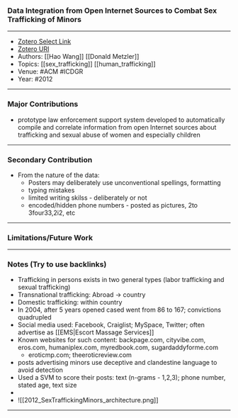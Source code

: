 ### Data Integration from Open Internet Sources to Combat Sex Trafficking of Minors
---
- [Zotero Select Link](zotero://select/groups/2480461/items/GMWU88P4)
- [Zotero URI](https://www.zotero.org/groups/2480461/items/GMWU88P4)
- Authors: [[Hao Wang]] [[Donald Metzler]]
- Topics: [[sex_trafficking]] [[human_trafficking]]
- Venue: #ACM #ICDGR
- Year: #2012
---
### Major Contributions
- prototype law enforcement support system developed to automatically compile and correlate information from open Internet sources about trafficking and sexual abuse of women and especially children
---
### Secondary Contribution
- From the nature of the data:
	- Posters may deliberately use unconventional spellings, formatting
	- typing mistakes
	- limited writing skilss - deliberately or not
	- encoded/hidden phone numbers - posted as pictures, 2to 3four33,2i2, etc
---
### Limitations/Future Work
---
### Notes (Try to use backlinks)
- Trafficking in persons exists in two general types (labor trafficking and sexual trafficking)
- Transnational trafficking: Abroad -> country
- Domestic trafficking: within country
- In 2004, after 5 years opened cased went from 86 to 167; convictions quadrupled 
- Social media used: Facebook, Craiglist; MySpace, Twitter; often advertise as [[EMS|Escort Massage Services]]
- Known websites for such content: backpage.com, cityvibe.com, eros.com, humaniplex.com, myredbook.com, sugardaddyforme.com
	- eroticmp.com; theeroticreview.com
- posts advertising minors use deceptive and clandestine language to avoid detection
- Used a SVM to score their posts: text (n-grams - 1,2,3); phone number, stated age, text size
- 
- ![[2012_SexTraffickingMinors_architecture.png]]
---
